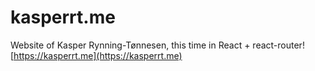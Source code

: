 # kasperrt.me

Website of Kasper Rynning-Tønnesen, this time in React + react-router!
[https://kasperrt.me](https://kasperrt.me)
